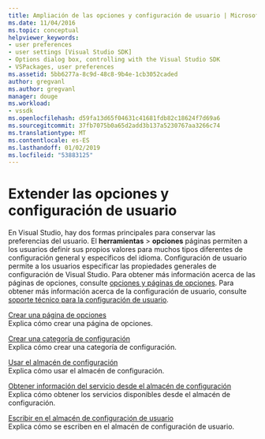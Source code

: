 ```yaml
---
title: Ampliación de las opciones y configuración de usuario | Microsoft Docs
ms.date: 11/04/2016
ms.topic: conceptual
helpviewer_keywords:
- user preferences
- user settings [Visual Studio SDK]
- Options dialog box, controlling with the Visual Studio SDK
- VSPackages, user preferences
ms.assetid: 5bb6277a-8c9d-48c8-9b4e-1cb3052caded
author: gregvanl
ms.author: gregvanl
manager: douge
ms.workload:
- vssdk
ms.openlocfilehash: d59fa13d65f04631c41681fdb82c18624f7d69a6
ms.sourcegitcommit: 37fb7075b0a65d2add3b137a5230767aa3266c74
ms.translationtype: MT
ms.contentlocale: es-ES
ms.lasthandoff: 01/02/2019
ms.locfileid: "53883125"
---
```

# <a name="extend-user-settings-and-options"></a>Extender las opciones y configuración de usuario
En Visual Studio, hay dos formas principales para conservar las preferencias del usuario. El **herramientas** > **opciones** páginas permiten a los usuarios definir sus propios valores para muchos tipos diferentes de configuración general y específicos del idioma. Configuración de usuario permite a los usuarios especificar las propiedades generales de configuración de Visual Studio. Para obtener más información acerca de las páginas de opciones, consulte [opciones y páginas de opciones](../extensibility/internals/options-and-options-pages.md). Para obtener más información acerca de la configuración de usuario, consulte [soporte técnico para la configuración de usuario](../extensibility/internals/support-for-user-settings.md).  
  
 [Crear una página de opciones](../extensibility/creating-an-options-page.md)  
 Explica cómo crear una página de opciones.  
  
 [Crear una categoría de configuración](../extensibility/creating-a-settings-category.md)  
 Explica cómo crear una categoría de configuración.  
  
 [Usar el almacén de configuración](../extensibility/using-the-settings-store.md)  
 Explica cómo usar el almacén de configuración.  
  
 [Obtener información del servicio desde el almacén de configuración](../extensibility/getting-service-information-from-the-settings-store.md)  
 Explica cómo obtener los servicios disponibles desde el almacén de configuración.  
  
 [Escribir en el almacén de configuración de usuario](../extensibility/writing-to-the-user-settings-store.md)  
 Explica cómo se escriben en el almacén de configuración de usuario.